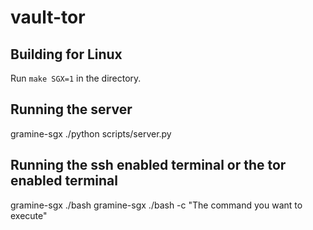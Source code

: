 # vault-tor

## Building for Linux

Run `make SGX=1` in the directory.

## Running the server

gramine-sgx ./python scripts/server.py

## Running the ssh enabled terminal or the tor enabled terminal

gramine-sgx ./bash 
gramine-sgx ./bash -c "The command you want to execute"

